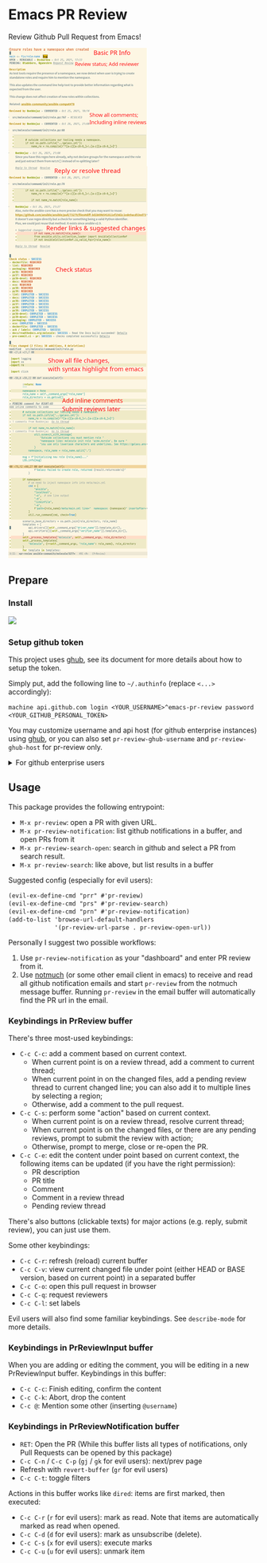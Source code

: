 # Emacs PR Review

Review Github Pull Request from Emacs!

![](images/overview.png)


## Prepare

### Install

[![](https://melpa.org/packages/pr-review-badge.svg)](https://melpa.org/#/pr-review)

### Setup github token

This project uses [ghub](https://magit.vc/manual/ghub/Creating-and-Storing-a-Token.html#Creating-and-Storing-a-Token),
see its document for more details about how to setup the token.

Simply put, add the following line to `~/.authinfo` (replace `<...>` accordingly):

```
machine api.github.com login <YOUR_USERNAME>^emacs-pr-review password <YOUR_GITHUB_PERSONAL_TOKEN>
```

You may customize username and api host (for github enterprise instances) using [ghub](https://magit.vc/manual/ghub/Github-Configuration-Variables.html#Github-Configuration-Variables),
or you can also set `pr-review-ghub-username` and `pr-review-ghub-host` for pr-review only.

<details>
  <summary>For github enterprise users</summary>
  
The detailed setup for different github enterprise sites may vary. Just for reference:
  
  1. set pr-review-ghub-host to "github.corp.my-company.com/api/v3"
  2. set pr-review-ghub-username
  3. in ~/.authinfo, use `machine github.corp.my-company.com/api/v3 login my-username^emacs-pr-review password ghp_xxxxxxxxxxxx`

</details>

## Usage

This package provides the following entrypoint:

- `M-x pr-review`: open a PR with given URL.
- `M-x pr-review-notification`: list github notifications in a buffer, and open PRs from it
- `M-x pr-review-search-open`: search in github and select a PR from search result.
- `M-x pr-review-search`: like above, but list results in a buffer

Suggested config (especially for evil users):

```elisp
(evil-ex-define-cmd "prr" #'pr-review)
(evil-ex-define-cmd "prs" #'pr-review-search)
(evil-ex-define-cmd "prn" #'pr-review-notification)
(add-to-list 'browse-url-default-handlers
             '(pr-review-url-parse . pr-review-open-url))
```

Personally I suggest two possible workflows:

1. Use `pr-review-notification` as your "dashboard" and enter PR review from it.
2. Use [notmuch](https://notmuchmail.org/notmuch-emacs/) (or some other email client in emacs) to
receive and read all github notification emails and start `pr-review` from the notmuch message buffer.
Running `pr-review` in the email buffer will automatically find the PR url in the email.


### Keybindings in PrReview buffer

There's three most-used keybindings:

- `C-c C-c`: add a comment based on current context.
  - When current point is on a review thread, add a comment to current thread;
  - When current point in on the changed files, add a pending review thread to current changed line; you can also add it to multiple lines by selecting a region;
  - Otherwise, add a comment to the pull request.
- `C-c C-s`: perform some "action" based on current context.
  - When current point is on a review thread, resolve current thread;
  - When current point is on the changed files, or there are any pending reviews, prompt to submit the review with action;
  - Otherwise, prompt to merge, close or re-open the PR.
- `C-c C-e`: edit the content under point based on current context, the following items can be updated (if you have the right permission):
  - PR description
  - PR title
  - Comment
  - Comment in a review thread
  - Pending review thread

There's also buttons (clickable texts) for major actions (e.g. reply, submit review), you can just use them.

Some other keybindings:

- `C-c C-r`: refresh (reload) current buffer
- `C-c C-v`: view current changed file under point (either HEAD or BASE version, based on current point) in a separated buffer
- `C-c C-o`: open this pull request in browser
- `C-c C-q`: request reviewers
- `C-c C-l`: set labels

Evil users will also find some familiar keybindings. See `describe-mode` for more details.

### Keybindings in PrReviewInput buffer

When you are adding or editing the comment, you will be editing in a new PrReviewInput buffer.
Keybindings in this buffer:

- `C-c C-c`: Finish editing, confirm the content
- `C-c C-k`: Abort, drop the content
- `C-c @`: Mention some other (inserting `@username`)

### Keybindings in PrReviewNotification buffer

- `RET`: Open the PR (While this buffer lists all types of notifications, only Pull Requests can be opened by this package)
- `C-c C-n` / `C-c C-p` (`gj` / `gk` for evil users): next/prev page
- Refresh with `revert-buffer` (`gr` for evil users)
- `C-c C-t`: toggle filters

Actions in this buffer works like `dired`: items are first marked, then executed:

- `C-c C-r` (`r` for evil users): mark as read. Note that items are automatically marked as read when opened.
- `C-c C-d` (`d` for evil users): mark as unsubscribe (delete).
- `C-c C-s` (`x` for evil users): execute marks
- `C-c C-u` (`u` for evil users): unmark item
